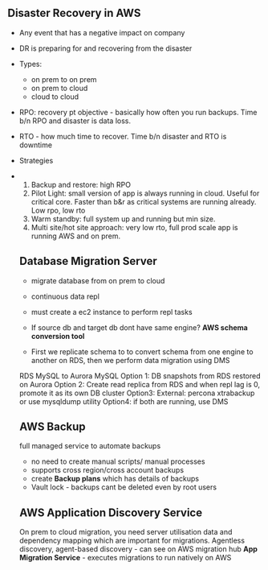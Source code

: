 ## Disaster Recovery in AWS
- Any event that has a negative impact on company
- DR is preparing for and recovering from the disaster

- Types:
    - on prem to on prem
    - on prem to cloud
    - cloud to cloud
- RPO: recovery pt objective - basically how often you run backups. Time b/n RPO and disaster is data loss.
- RTO - how much time to recover. Time b/n disaster and RTO is downtime

- Strategies
- 1. Backup and restore: high RPO
  2. Pilot Light: small version of app is always running in cloud. Useful for critical core. Faster than b&r as critical systems are running already. Low rpo, low rto
  3. Warm standby: full system up and running but min size.
  4. Multi site/hot site approach: very low rto, full prod scale app is running AWS and on prem.
 
  ## Database Migration Server
  - migrate database from on prem to cloud
  - continuous data repl
  - must create a ec2 instance to perform repl tasks
 
  - If source db and target db dont have same engine? **AWS schema conversion tool**
  - First we replicate schema to to convert schema from one engine to another on RDS, then we perform data migration using DMS

  RDS MySQL to Aurora MySQL
  Option 1: DB snapshots from RDS restored on Aurora
  Option 2: Create read replica from RDS and when repl lag is 0, promote it as its own DB cluster
  Option3: External: percona xtrabackup or use mysqldump utility
  Option4: if both are running, use DMS

  ## AWS Backup
  full managed service to automate backups
  - no need to create manual scripts/ manual processes
  - supports cross region/cross account backups
  - create **Backup plans** which has details of backups
  - Vault lock - backups cant be deleted even by root users
 
  ## AWS Application Discovery Service
  On prem to cloud migration, you need server utilisation data and dependency mapping which are important for migrations.
  Agentless discovery, agent-based discovery - can see on AWS migration hub
  **App Migration Service** - executes migrations to run natively on AWS


  
